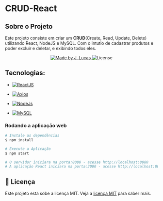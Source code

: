 # CRUD-React

## Sobre o Projeto

Este projeto consiste em criar um <strong>CRUD</strong>(Create, Read, Update, Delete) utilizando React, NodeJS e MySQL. Com o intutio de cadastrar produtos e poder excluir e deletar, e exibindo todos eles.

<p align="center">
<a href="https://www.linkedin.com/in/jo%C3%A3o-lucas-nascimento-andrade-34574398/">
    <img alt="Made by J. Lucas" src="https://img.shields.io/badge/made%20by-Jo%C3%A3o%20Lucas-blue">
</a>

<img alt="License" src="https://img.shields.io/badge/license-MIT-brightgreen?color=blue">
</p>

## Tecnologias:

- <a href="https://reactjs.org/">
  <img alt="ReactJS" src="https://img.shields.io/static/v1?color=blue&label=React&message=JS&?style=plastic&logo=React">
</a>

- <a href="https://axios-http.com/ptbr/docs/intro">
  <img alt="Axios" src="https://img.shields.io/badge/Using-Axios-blue">
</a>

- <a href="https://nodejs.org/en/about/">
  <img alt="NodeJs" src="https://img.shields.io/badge/Using-NodeJS-blue">
</a>

- <a href="https://dev.mysql.com/doc/">
  <img alt="MySQL" src="https://img.shields.io/badge/Using-MySQL-blue">
</a>


### Rodando a aplicação web

```bash
# Instale as dependências
$ npm install

# Execute a Aplicação
$ npm start

# O servidor iniciara na porta:8080 - acesse http://localhost:8080
# A aplicação React iniciara na porta:3000 - acesse http://localhost:8080
```
## 📝 Licença

Este projeto esta sobe a licença MIT. Veja a <a href="https://opensource.org/licenses/MIT">licença MIT</a> para saber mais.
